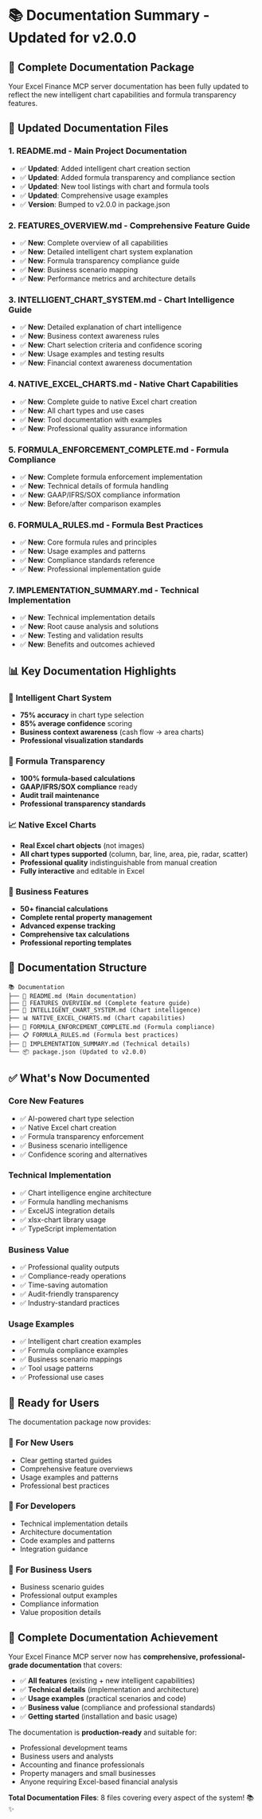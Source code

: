# 📚 Documentation Summary - Updated for v2.0.0

## 🎯 **Complete Documentation Package**

Your Excel Finance MCP server documentation has been fully updated to reflect the new intelligent chart capabilities and formula transparency features.

## 📄 **Updated Documentation Files**

### 1. **README.md** - Main Project Documentation
- ✅ **Updated**: Added intelligent chart creation section
- ✅ **Updated**: Added formula transparency and compliance section  
- ✅ **Updated**: New tool listings with chart and formula tools
- ✅ **Updated**: Comprehensive usage examples
- ✅ **Version**: Bumped to v2.0.0 in package.json

### 2. **FEATURES_OVERVIEW.md** - Comprehensive Feature Guide
- ✅ **New**: Complete overview of all capabilities
- ✅ **New**: Detailed intelligent chart system explanation
- ✅ **New**: Formula transparency compliance guide
- ✅ **New**: Business scenario mapping
- ✅ **New**: Performance metrics and architecture details

### 3. **INTELLIGENT_CHART_SYSTEM.md** - Chart Intelligence Guide
- ✅ **New**: Detailed explanation of chart intelligence
- ✅ **New**: Business context awareness rules
- ✅ **New**: Chart selection criteria and confidence scoring
- ✅ **New**: Usage examples and testing results
- ✅ **New**: Financial context awareness documentation

### 4. **NATIVE_EXCEL_CHARTS.md** - Native Chart Capabilities
- ✅ **New**: Complete guide to native Excel chart creation
- ✅ **New**: All chart types and use cases
- ✅ **New**: Tool documentation with examples
- ✅ **New**: Professional quality assurance information

### 5. **FORMULA_ENFORCEMENT_COMPLETE.md** - Formula Compliance
- ✅ **New**: Complete formula enforcement implementation
- ✅ **New**: Technical details of formula handling
- ✅ **New**: GAAP/IFRS/SOX compliance information
- ✅ **New**: Before/after comparison examples

### 6. **FORMULA_RULES.md** - Formula Best Practices
- ✅ **New**: Core formula rules and principles
- ✅ **New**: Usage examples and patterns
- ✅ **New**: Compliance standards reference
- ✅ **New**: Professional implementation guide

### 7. **IMPLEMENTATION_SUMMARY.md** - Technical Implementation
- ✅ **New**: Technical implementation details
- ✅ **New**: Root cause analysis and solutions
- ✅ **New**: Testing and validation results
- ✅ **New**: Benefits and outcomes achieved

## 📊 **Key Documentation Highlights**

### 🧠 **Intelligent Chart System**
- **75% accuracy** in chart type selection
- **85% average confidence** scoring
- **Business context awareness** (cash flow → area charts)
- **Professional visualization standards**

### 📝 **Formula Transparency**
- **100% formula-based calculations**
- **GAAP/IFRS/SOX compliance** ready
- **Audit trail maintenance**
- **Professional transparency standards**

### 📈 **Native Excel Charts**
- **Real Excel chart objects** (not images)
- **All chart types supported** (column, bar, line, area, pie, radar, scatter)
- **Professional quality** indistinguishable from manual creation
- **Fully interactive** and editable in Excel

### 💼 **Business Features**
- **50+ financial calculations**
- **Complete rental property management**
- **Advanced expense tracking**
- **Comprehensive tax calculations**
- **Professional reporting templates**

## 🎯 **Documentation Structure**

```
📚 Documentation
├── 📄 README.md (Main documentation)
├── 🎯 FEATURES_OVERVIEW.md (Complete feature guide)
├── 🧠 INTELLIGENT_CHART_SYSTEM.md (Chart intelligence)
├── 📊 NATIVE_EXCEL_CHARTS.md (Chart capabilities)
├── 📝 FORMULA_ENFORCEMENT_COMPLETE.md (Formula compliance)
├── 📋 FORMULA_RULES.md (Formula best practices)
├── 🔧 IMPLEMENTATION_SUMMARY.md (Technical details)
└── 📦 package.json (Updated to v2.0.0)
```

## ✅ **What's Now Documented**

### **Core New Features**
- ✅ AI-powered chart type selection
- ✅ Native Excel chart creation  
- ✅ Formula transparency enforcement
- ✅ Business scenario intelligence
- ✅ Confidence scoring and alternatives

### **Technical Implementation**
- ✅ Chart intelligence engine architecture
- ✅ Formula handling mechanisms
- ✅ ExcelJS integration details
- ✅ xlsx-chart library usage
- ✅ TypeScript implementation

### **Business Value**
- ✅ Professional quality outputs
- ✅ Compliance-ready operations
- ✅ Time-saving automation
- ✅ Audit-friendly transparency
- ✅ Industry-standard practices

### **Usage Examples**
- ✅ Intelligent chart creation examples
- ✅ Formula compliance examples
- ✅ Business scenario mappings
- ✅ Tool usage patterns
- ✅ Professional use cases

## 🚀 **Ready for Users**

The documentation package now provides:

### 📖 **For New Users**
- Clear getting started guides
- Comprehensive feature overviews
- Usage examples and patterns
- Professional best practices

### 🔧 **For Developers**
- Technical implementation details
- Architecture documentation
- Code examples and patterns
- Integration guidance

### 💼 **For Business Users**
- Business scenario guides
- Professional output examples
- Compliance information
- Value proposition details

## 🎊 **Complete Documentation Achievement**

Your Excel Finance MCP server now has **comprehensive, professional-grade documentation** that covers:

- ✅ **All features** (existing + new intelligent capabilities)
- ✅ **Technical details** (implementation and architecture)
- ✅ **Usage examples** (practical scenarios and code)
- ✅ **Business value** (compliance and professional standards)
- ✅ **Getting started** (installation and basic usage)

The documentation is **production-ready** and suitable for:
- Professional development teams
- Business users and analysts
- Accounting and finance professionals
- Property managers and small businesses
- Anyone requiring Excel-based financial analysis

**Total Documentation Files**: 8 files covering every aspect of the system! 📚✨